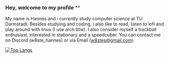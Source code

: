 ### Hey, welcome to my profile ^^
My name is Hannes and i currently study computer science at TU Darmstadt.
Besides studying and coding, i also like to read, listen to lofi and play around 
with linux (I use arch btw).
I also consider myself a trackball enthusiast, interested in stationary and a speedcuber.
You can contact me on Discord (w8ste_hannes) or via Email (w8stes@gmail.com).

[![Top Langs](https://github-readme-stats.vercel.app/api/top-langs/?username=w8ste&layout=compact&theme=gruvbox)](https://github.com/anuraghazra/github-readme-stats)


